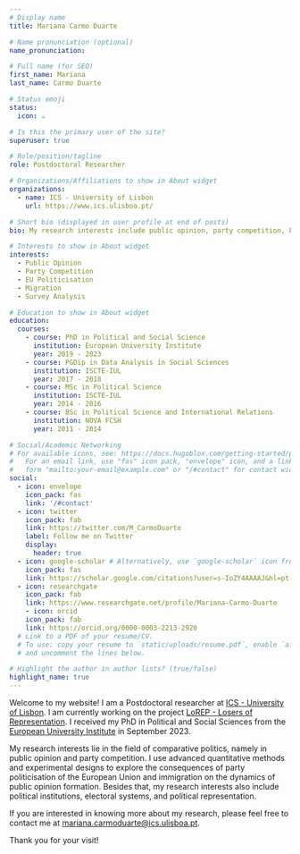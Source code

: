 ```yaml
---
# Display name
title: Mariana Carmo Duarte

# Name pronunciation (optional)
name_pronunciation: 

# Full name (for SEO)
first_name: Mariana
last_name: Carmo Duarte

# Status emoji
status:
  icon: ☕️

# Is this the primary user of the site?
superuser: true

# Role/position/tagline
role: Postdoctoral Researcher 

# Organizations/Affiliations to show in About widget
organizations:
  - name: ICS - University of Lisbon
    url: https://www.ics.ulisboa.pt/

# Short bio (displayed in user profile at end of posts)
bio: My research interests include public opinion, party competition, EU politicisation, migration, and survey analysis

# Interests to show in About widget
interests:
  - Public Opinion
  - Party Competition
  - EU Politicisation
  - Migration
  - Survey Analysis

# Education to show in About widget
education:
  courses:
    - course: PhD in Political and Social Science
      institution: European University Institute
      year: 2019 - 2023
    - course: PGDip in Data Analysis in Social Sciences
      institution: ISCTE-IUL
      year: 2017 - 2018
    - course: MSc in Political Science
      institution: ISCTE-IUL
      year: 2014 - 2016
    - course: BSc in Political Science and International Relations
      institution: NOVA FCSH
      year: 2011 - 2014

# Social/Academic Networking
# For available icons, see: https://docs.hugoblox.com/getting-started/page-builder/#icons
#   For an email link, use "fas" icon pack, "envelope" icon, and a link in the
#   form "mailto:your-email@example.com" or "/#contact" for contact widget.
social:
  - icon: envelope
    icon_pack: fas
    link: '/#contact'
  - icon: twitter
    icon_pack: fab
    link: https://twitter.com/M_CarmoDuarte
    label: Follow me on Twitter
    display:
      header: true
  - icon: google-scholar # Alternatively, use `google-scholar` icon from `ai` icon pack
    icon_pack: fas
    link: https://scholar.google.com/citations?user=s-IoZY4AAAAJ&hl=pt-BR
  - icon: researchgate
    icon_pack: fab
    link: https://www.researchgate.net/profile/Mariana-Carmo-Duarte
    - icon: orcid
    icon_pack: fab
    link: https://orcid.org/0000-0003-2213-2920
  # Link to a PDF of your resume/CV.
  # To use: copy your resume to `static/uploads/resume.pdf`, enable `ai` icons in `params.yaml`,
  # and uncomment the lines below.

# Highlight the author in author lists? (true/false)
highlight_name: true
---
```


Welcome to my website! I am a Postdoctoral researcher at [ICS - University of Lisbon](https://www.ics.ulisboa.pt). I am currently working on the project [LoREP - Losers of Representation](https://www.ics.ulisboa.pt/en/projeto/losers-representation). I received my PhD in Political and Social Sciences from the [European University Institute](https://www.eui.eu/en/home) in September 2023.

My research interests lie in the field of comparative politics, namely in public opinion and party competition. I use advanced quantitative methods and experimental designs to explore the consequences of party politicisation of the European Union and immigration on the dynamics of public opinion formation. Besides that, my research interests also include political institutions, electoral systems, and political representation. 

If you are interested in knowing more about my research, please feel free to contact me at mariana.carmoduarte@ics.ulisboa.pt.

Thank you for your visit!
